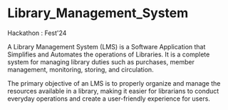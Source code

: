 # Library_Management_System
Hackathon :  Fest'24


A Library Management System (LMS) is a Software Application that Simplifies and Automates the operations of Libraries. It is a complete system for managing library duties such as purchases, member management, monitoring, storing, and circulation. 

The primary objective of an LMS is to properly organize and manage the resources available in a library, making it easier for librarians to conduct everyday operations and create a user-friendly experience for users.

